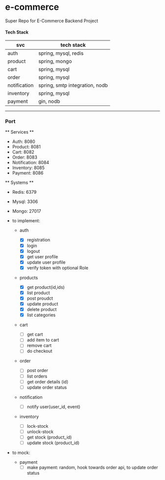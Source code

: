 # e-commerce

Super Repo for E-Commerce Backend Project

#### Tech Stack

| svc          | tech stack                     |
| ------------ | ------------------------------ |
| auth         | spring, mysql, redis           |
| product      | spring, mongo                  |
| cart         | spring, mysql                  |
| order        | spring, mysql                  |
| notification | spring, smtp integration, nodb |
| inventory    | spring, mysql                  |
| payment      | gin, nodb                      |

---

### Port

** Services **

- Auth: 8080
- Product: 8081
- Cart: 8082
- Order: 8083
- Notification: 8084
- Inventory: 8085
- Payment: 8086

** Systems **

- Redis: 6379
- Mysql: 3306
- Mongo: 27017

- to implement:

  - auth

    - [x] registration
    - [x] login
    - [x] logout
    - [x] get user profile
    - [x] update user profile
    - [x] verify token with optional Role

  - products

    - [x] get product(id,ids)
    - [x] list product
    - [x] post proudct
    - [x] update product
    - [x] delete product
    - [x] list categories

  - cart

    - [ ] get cart
    - [ ] add item to cart
    - [ ] remove cart
    - [ ] do checkout

  - order

    - [ ] post order
    - [ ] list orders
    - [ ] get order details (id)
    - [ ] update order status

  - notification

    - [ ] notify user(user_id, event)

  - inventory
    - [ ] lock-stock
    - [ ] unlock-stock
    - [ ] get stock (product_id)
    - [ ] update stock (product_id)

- to mock:
  - payment
    - [ ] make payment: random, hook towards order api, to update order status
